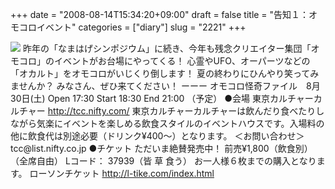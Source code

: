+++
date = "2008-08-14T15:34:20+09:00"
draft = false
title = "告知１：オモコロイベント"
categories = ["diary"]
slug = "2221"
+++

<img src="http://omo-info.img.jugem.jp/20080807_8022.jpg">
昨年の「なまはげシンポジウム」に続き、今年も残念クリエイター集団「オモコロ」のイベントがお台場にやってくる！ 心霊やUFO、オーパーツなどの「オカルト」をオモコロがいじくり倒します！ 夏の終わりにひんやり笑ってみませんか？
みなさん、ぜひ来てください！
ーーー
オモコロ怪奇ファイル　8月30日(土)
Open 17:30 Start 18:30 End 21:00 （予定）
●会場
東京カルチャーカルチャー
<a href="http://tcc.nifty.com/" target="_blank">http://tcc.nifty.com/</a>
東京カルチャーカルチャーは飲んだり食べたりしながら気楽にイベントを楽しめる飲食スタイルのイベントハウスです。入場料の他に飲食代は別途必要（ドリンク&yen;400～）となります。
＜お問い合わせ＞
tcc@list.nifty.co.jp
●チケット
ただいま絶賛発売中！
前売&yen;1,800（飲食別）（全席自由）
Lコード： 37939（皆 草 食う）
お一人様６枚までの購入となります。
ローソンチケット
<a href="http://l-tike.com/index.html" target="_blank">http://l-tike.com/index.html</a>
